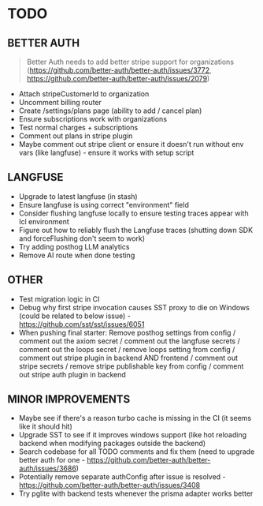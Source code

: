# TODO

## BETTER AUTH

> Better Auth needs to add better stripe support for organizations (https://github.com/better-auth/better-auth/issues/3772, https://github.com/better-auth/better-auth/issues/2079)

- Attach stripeCustomerId to organization
- Uncomment billing router
- Create /settings/plans page (ability to add / cancel plan)
- Ensure subscriptions work with organizations
- Test normal charges + subscriptions
- Comment out plans in stripe plugin
- Maybe comment out stripe client or ensure it doesn't run without env vars (like langfuse) - ensure it works with setup script

## LANGFUSE

- Upgrade to latest langfuse (in stash)
- Ensure langfuse is using correct "environment" field
- Consider flushing langfuse locally to ensure testing traces appear with lcl environment
- Figure out how to reliably flush the Langfuse traces (shutting down SDK and forceFlushing don't seem to work)
- Try adding posthog LLM analytics
- Remove AI route when done testing

## OTHER

- Test migration logic in CI
- Debug why first stripe invocation causes SST proxy to die on Windows (could be related to below issue) - https://github.com/sst/sst/issues/6051
- When pushing final starter: Remove posthog settings from config / comment out the axiom secret / comment out the langfuse secrets / comment out the loops secret / remove loops setting from config / comment out stripe plugin in backend AND frontend / comment out stripe secrets / remove stripe publishable key from config / comment out stripe auth plugin in backend

## MINOR IMPROVEMENTS

- Maybe see if there's a reason turbo cache is missing in the CI (it seems like it should hit)
- Upgrade SST to see if it improves windows support (like hot reloading backend when modifying packages outside the backend)
- Search codebase for all TODO comments and fix them (need to upgrade better auth for one - https://github.com/better-auth/better-auth/issues/3686)
- Potentially remove separate authConfig after issue is resolved - https://github.com/better-auth/better-auth/issues/3408
- Try pglite with backend tests whenever the prisma adapter works better
